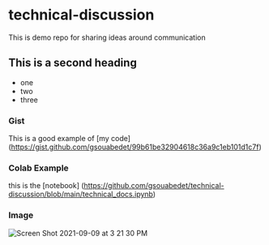 # technical-discussion
This is demo repo for sharing ideas around communication


## This is a second heading

* one
* two
* three

### Gist

This is a good example of [my code] (https://gist.github.com/gsouabedet/99b61be32904618c36a9c1eb101d1c7f)

### Colab Example

this is the [notebook] (https://github.com/gsouabedet/technical-discussion/blob/main/technical_docs.ipynb)


### Image

![Screen Shot 2021-09-09 at 3 21 30 PM](https://user-images.githubusercontent.com/25184262/132757499-d03f470a-ca92-4c4c-a217-959fb46ba711.png)
